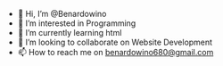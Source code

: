 - 👋 Hi, I’m @Benardowino
- 👀 I’m interested in Programming
- 🌱 I’m currently learning html
- 💞️ I’m looking to collaborate on Website Development
- 📫 How to reach me on benardowino680@gmail.com

<!---
Benardowino/Benardowino is a ✨ special ✨ repository because its `README.md` (this file) appears on your GitHub profile.
You can click the Preview link to take a look at your changes.
--->
